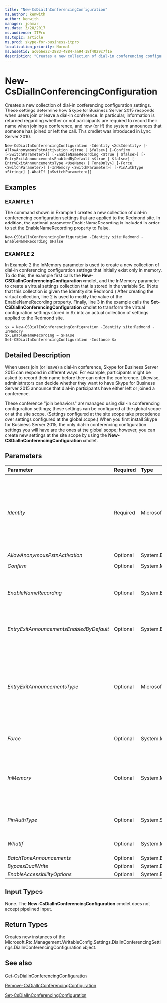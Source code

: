 ```yaml
---
title: "New-CsDialInConferencingConfiguration"
ms.author: kenwith
author: kenwith
manager: johmar
ms.date: 3/28/2017
ms.audience: ITPro
ms.topic: article
ms.prod: skype-for-business-itpro
localization_priority: Normal
ms.assetid: ac0b6e22-3883-4884-aa94-18f4029c7f1e
description: "Creates a new collection of dial-in conferencing configuration settings. These settings determine how Skype for Business Server 2015 responds when users join or leave a dial-in conference. In particular, information is returned regarding whether or not participants are required to record their name when joining a conference, and how (or if) the system announces that someone has joined or left the call. This cmdlet was introduced in Lync Server 2010."
---
```


# New-CsDialInConferencingConfiguration
 
Creates a new collection of dial-in conferencing configuration settings. These settings determine how Skype for Business Server 2015 responds when users join or leave a dial-in conference. In particular, information is returned regarding whether or not participants are required to record their name when joining a conference, and how (or if) the system announces that someone has joined or left the call. This cmdlet was introduced in Lync Server 2010.
  
```
New-CsDialInConferencingConfiguration -Identity <XdsIdentity> [-AllowAnonymousPstnActivation <$true | $false>] [-Confirm [<SwitchParameter>]] [-EnableNameRecording <$true | $false>] [-EntryExitAnnouncementsEnabledByDefault <$true | $false>] [-EntryExitAnnouncementsType <UseNames | ToneOnly>] [-Force <SwitchParameter>] [-InMemory <SwitchParameter>] [-PinAuthType <String>] [-WhatIf [<SwitchParameter>]]

```

## Examples

### EXAMPLE 1

The command shown in Example 1 creates a new collection of dial-in conferencing configuration settings that are applied to the Redmond site. In addition, the optional parameter EnableNameRecording is included in order to set the EnableNameRecording property to False.
  
```
New-CSDialInConferencingConfiguration -Identity site:Redmond -EnableNameRecording $False
```

### EXAMPLE 2

In Example 2 the InMemory parameter is used to create a new collection of dial-in conferencing configuration settings that initially exist only in memory. To do this, the example first calls the **New-CSDialInConferencingConfiguration** cmdlet, and the InMemory parameter to create a virtual settings collection that is stored in the variable $x. (Note that this collection is given the Identity site:Redmond.) After creating the virtual collection, line 2 is used to modify the value of the EnableNameRecording property. Finally, line 3 in the example calls the **Set-CSDialInConferencingConfiguration** cmdlet to transform the virtual configuration settings stored in $x into an actual collection of settings applied to the Redmond site.
  
```
$x = New-CSDialInConferencingConfiguration -Identity site:Redmond -InMemory
$x.EnableNameRecording = $False
Set-CSDialInConferencingConfiguration -Instance $x
```

## Detailed Description

When users join (or leave) a dial-in conference, Skype for Business Server 2015 can respond in different ways. For example, participants might be asked to record their name before they can enter the conference. Likewise, administrators can decide whether they want to have Skype for Business Server 2015 announce that dial-in participants have either left or joined a conference.
  
These conference "join behaviors" are managed using dial-in conferencing configuration settings; these settings can be configured at the global scope or at the site scope. (Settings configured at the site scope take precedence over settings configured at the global scope.) When you first install Skype for Business Server 2015, the only dial-in conferencing configuration settings you will have are the ones at the global scope; however, you can create new settings at the site scope by using the **New-CSDialInConferencingConfiguration** cmdlet.
  
## Parameters

|**Parameter**|**Required**|**Type**|**Description**|
|:-----|:-----|:-----|:-----|
| _Identity_ <br/> |Required  <br/> |Microsoft.Rtc.Management.Xds.XdsIdentity  <br/> |Indicates the Identity of the dial-in conferencing configuration settings to be created. Because these settings can only be created at the site scope, use syntax similar to this, with the prefix "site:" followed by the name of the site:  `-Identity site:Redmond`.  <br/> Note that there can only be one set of dial-in conferencing configuration settings per site. The sample command will fail if a collection of settings with the Identity site:Redmond already exists.  <br/> |
| _AllowAnonymousPstnActivation_ <br/> |Optional  <br/> |System.Boolean  <br/> |PARAMVALUE: $true | $false  <br/> |
| _Confirm_ <br/> |Optional  <br/> |System.Management.Automation.SwitchParameter  <br/> |Prompts you for confirmation before executing the command.  <br/> |
| _EnableNameRecording_ <br/> |Optional  <br/> |System.Boolean  <br/> |Determines whether or not users are asked to record their name before entering the conference. Set to True ($True) to require name recording; set to False ($False) to bypass name recording. The default value is True.  <br/> |
| _EntryExitAnnouncementsEnabledByDefault_ <br/> |Optional  <br/> |System.Boolean  <br/> |If set to True announcements will be played each time a participant enters or exits a conference. If set to False (the default value), entry and exit announcements will not be played.  <br/> |
| _EntryExitAnnouncementsType_ <br/> |Optional  <br/> |Microsoft.Rtc.Management.WritableConfig.Settings.DialInConferencingSettings.EntryExitAnnouncementsType  <br/> |Indicates the action taken by the system any time a participant enters or leaves a conference. Valid values are:  <br/> UseNames. The person's name is announced any time he or she enters or leaves a conference (for example, "Ken Myer is exiting the conference").  <br/> ToneOnly. A tone is played any time a participant enters or leaves a conference.  <br/> The default value is UseNames. Note that announcements are played only if the EntryExitAnnouncementsEnabledByDefault property is set to True.  <br/> |
| _Force_ <br/> |Optional  <br/> |System.Management.Automation.SwitchParameter  <br/> |Suppresses the display of any non-fatal error message that might occur when running the command.  <br/> |
| _InMemory_ <br/> |Optional  <br/> |System.Management.Automation.SwitchParameter  <br/> |Creates an object reference without actually committing the object as a permanent change. If you assign the output of this cmdlet called with this parameter to a variable, you can make changes to the properties of the object reference and then commit those changes by calling this cmdlet's matching **Set-\<cmdlet\>**. <br/> |
| _PinAuthType_ <br/> |Optional  <br/> |System.String  <br/> |Specifies which users are allowed to use PIN authentication. Allowed values are:  <br/> Everyone  <br/> OrganizerOnly  <br/> |
| _WhatIf_ <br/> |Optional  <br/> |System.Management.Automation.SwitchParameter  <br/> |Describes what would happen if you executed the command without actually executing the command.  <br/> |
| _BatchToneAnnouncements_ <br/> |Optional  <br/> |System.Boolean  <br/> |PARAMVALUE: $true | $false  <br/> |
| _BypassDualWrite_ <br/> |Optional  <br/> |System.Boolean  <br/> |PARAMVALUE: $true | $false  <br/> |
| _EnableAccessibilityOptions_ <br/> |Optional  <br/> |System.Boolean  <br/> |PARAMVALUE: $true | $false  <br/> |
   
## Input Types

None. The **New-CsDialInConferencingConfiguration** cmdlet does not accept pipelined input.
  
## Return Types

Creates new instances of the Microsoft.Rtc.Management.WritableConfig.Settings.DialInConferencingSettings.DialInConferencingConfiguration object.
  
## See also

#### 

[Get-CsDialInConferencingConfiguration](get-csdialinconferencingconfiguration.md)
  
[Remove-CsDialInConferencingConfiguration](remove-csdialinconferencingconfiguration.md)
  
[Set-CsDialInConferencingConfiguration](set-csdialinconferencingconfiguration.md)


